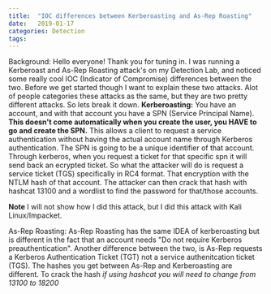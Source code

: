 ```yaml
---
title:  "IOC differences between Kerberoasting and As-Rep Roasting"
date:   2019-01-17
categories: Detection
tags: 
---
```

Background:
Hello everyone! Thank you for tuning in. I was running a Kerberoast and As-Rep Roasting attack's on my Detection Lab, and noticed some really cool IOC (Indicator of Compromise) differences between the two.
Before we get started though I want to explain these two attacks. Alot of people categories these attacks as the same, but they are two pretty different attacks. So lets break it down.
**Kerberoasting:**
You have an account, and with that account you have a SPN (Service Principal Name). **This doesn't come automatically when you create the user, you HAVE to go and create the SPN.** This allows a client to request a service authentication without having the actual account name through Kerberos authentication. 
The SPN is going to be a unique identifier of that account. Through kerberos, when you request a ticket for that specific spn it will send back an ecrypted ticket. So what the attacker will do is request a service ticket (TGS) specifically in RC4 format. That encryption with the NTLM hash of that account.
The attacker can then crack that hash with hashcat 13100 and a wordlist to find the password for that/those accounts. 

**Note** I will not show how I did this attack, but I did this attack with Kali Linux/Impacket. 

As-Rep Roasting:
As-Rep Roasting has the same IDEA of kerberoasting but is different in the fact that an account needs "Do not require Kerberos preauthentication". Another difference between the two, is As-Rep requests a Kerberos Authentication Ticket (TGT) not a service authenitcation ticket (TGS).
The hashes you get between As-Rep and Kerberoasting are different. To crack the hash *if using hashcat you will need to change from 13100 to 18200* 
